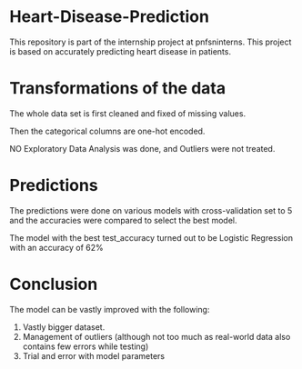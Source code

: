 # Heart-Disease-Prediction
This repository is part of the internship project at pnfsninterns. This project is based on accurately predicting heart disease in patients.



# Transformations of the data

The whole data set is first cleaned and fixed of missing values.

Then the categorical columns are one-hot encoded.


NO Exploratory Data Analysis was done, and Outliers were not treated.


# Predictions 

The predictions were done on various models with cross-validation set to 5 and the accuracies were compared to select the best model.


The model with the best test_accuracy turned out to be Logistic Regression with an accuracy of 62%


# Conclusion

The model can be vastly improved with the following:
1. Vastly bigger dataset.
2. Management of outliers (although not too much as real-world data also contains few errors while testing)
3. Trial and error with model parameters 

